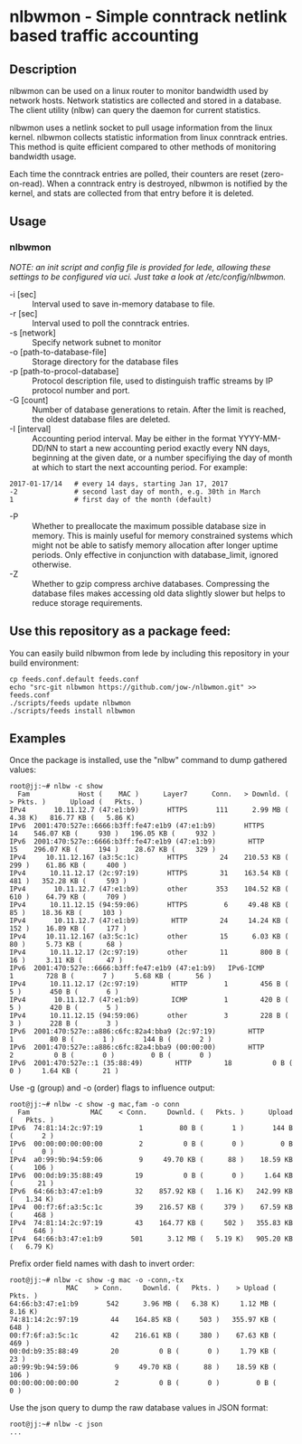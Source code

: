 # nlbwmon - Simple conntrack netlink based traffic accounting

## Description

nlbwmon can be used on a linux router to monitor bandwidth used by network hosts.  Network statistics are collected and stored in a database.  The client utility (nlbw) can query the daemon for current statistics.  

nlbwmon uses a netlink socket to pull usage information from the linux kernel.  nlbwmon collects statistic information from linux conntrack entries.  This method is quite efficient compared to other methods of monitoring bandwidth usage.

Each time the conntrack entries are polled, their counters are reset (zero-on-read).  When a conntrack entry is destroyed, nlbwmon is notified by the kernel, and stats are collected from that entry before it is deleted.

## Usage

### nlbwmon

*NOTE: an init script and config file is provided for lede, allowing these settings to be configured via uci.  Just take a look at /etc/config/nlbwmon.*

<dl>
<dt>-i [sec]</dt>
<dd>Interval used to save in-memory database to file.</dd>

<dt>-r [sec]</dt>
<dd>Interval used to poll the conntrack entries.</dd>

<dt>-s [network]</dt>
<dd>Specify network subnet to monitor</dd>

<dt>-o [path-to-database-file]</dt>
<dd>Storage directory for the database files</dd>

<dt>-p [path-to-procol-database]</dt>
<dd>Protocol description file, used to distinguish traffic streams by IP protocol number and port.</dd>

<dt>-G [count]</dt>
<dd>Number of database generations to retain.  After the limit is reached, the oldest database files are deleted.</dd>

<dt>-I [interval]</dt>
<dd>Accounting period interval.  May be either in the format YYYY-MM-DD/NN
to start a new accounting period exactly every NN days, beginning at
the given date, or a number specifiying the day of month at which to
start the next accounting period.  For example:</dd>
</dl>

```
2017-01-17/14   # every 14 days, starting Jan 17, 2017
-2              # second last day of month, e.g. 30th in March
1               # first day of the month (default)
```

<dl>
<dt>-P</dt>
<dd>Whether to preallocate the maximum possible database size in memory.
This is mainly useful for memory constrained systems which might not
be able to satisfy memory allocation after longer uptime periods.
Only effective in conjunction with database_limit, ignored otherwise.</dd>

<dt>-Z</dt>
<dd>Whether to gzip compress archive databases. Compressing the database
files makes accessing old data slightly slower but helps to reduce
storage requirements.</dd>

<dt></dt>
<dd></dd>


</dl>




## Use this repository as a package feed:

You can easily build nlbwmon from lede by including this repository in your build environment:

    cp feeds.conf.default feeds.conf
    echo "src-git nlbwmon https://github.com/jow-/nlbwmon.git" >> feeds.conf
    ./scripts/feeds update nlbwmon
    ./scripts/feeds install nlbwmon

## Examples

Once the package is installed, use the "nlbw" command to dump gathered values:

    root@jj:~# nlbw -c show
      Fam            Host (    MAC )      Layer7      Conn.   > Downld. ( > Pkts. )      Upload (   Pkts. )
    IPv4       10.11.12.7 (47:e1:b9)       HTTPS       111      2.99 MB (   4.38 K)   816.77 KB (   5.86 K)
    IPv6  2001:470:527e::6666:b3ff:fe47:e1b9 (47:e1:b9)       HTTPS        14    546.07 KB (     930 )   196.05 KB (     932 )
    IPv6  2001:470:527e::6666:b3ff:fe47:e1b9 (47:e1:b9)        HTTP        15    296.07 KB (     194 )    28.67 KB (     329 )
    IPv4     10.11.12.167 (a3:5c:1c)       HTTPS        24    210.53 KB (     299 )    61.86 KB (     400 )
    IPv4      10.11.12.17 (2c:97:19)       HTTPS        31    163.54 KB (     481 )   352.28 KB (     593 )
    IPv4       10.11.12.7 (47:e1:b9)       other       353    104.52 KB (     610 )    64.79 KB (     709 )
    IPv4      10.11.12.15 (94:59:06)       HTTPS         6     49.48 KB (      85 )    18.36 KB (     103 )
    IPv4       10.11.12.7 (47:e1:b9)        HTTP        24     14.24 KB (     152 )    16.89 KB (     177 )
    IPv4     10.11.12.167 (a3:5c:1c)       other        15      6.03 KB (      80 )     5.73 KB (      68 )
    IPv4      10.11.12.17 (2c:97:19)       other        11        800 B (      16 )     3.11 KB (      47 )
    IPv6  2001:470:527e::6666:b3ff:fe47:e1b9 (47:e1:b9)   IPv6-ICMP         1        728 B (       7 )     5.68 KB (      56 )
    IPv4      10.11.12.17 (2c:97:19)        HTTP         1        456 B (       5 )       450 B (       6 )
    IPv4       10.11.12.7 (47:e1:b9)        ICMP         1        420 B (       5 )       420 B (       5 )
    IPv4      10.11.12.15 (94:59:06)       other         3        228 B (       3 )       228 B (       3 )
    IPv6  2001:470:527e::a886:c6fc:82a4:bba9 (2c:97:19)        HTTP         1         80 B (       1 )       144 B (       2 )
    IPv6  2001:470:527e::a886:c6fc:82a4:bba9 (00:00:00)        HTTP         2          0 B (       0 )         0 B (       0 )
    IPv6  2001:470:527e::1 (35:88:49)        HTTP        18          0 B (       0 )     1.64 KB (      21 )

Use -g (group) and -o (order) flags to influence output:

    root@jj:~# nlbw -c show -g mac,fam -o conn
      Fam               MAC    < Conn.     Downld. (   Pkts. )      Upload (   Pkts. )
    IPv6  74:81:14:2c:97:19         1         80 B (       1 )       144 B (       2 )
    IPv6  00:00:00:00:00:00         2          0 B (       0 )         0 B (       0 )
    IPv4  a0:99:9b:94:59:06         9     49.70 KB (      88 )    18.59 KB (     106 )
    IPv6  00:0d:b9:35:88:49        19          0 B (       0 )     1.64 KB (      21 )
    IPv6  64:66:b3:47:e1:b9        32    857.92 KB (   1.16 K)   242.99 KB (   1.34 K)
    IPv4  00:f7:6f:a3:5c:1c        39    216.57 KB (     379 )    67.59 KB (     468 )
    IPv4  74:81:14:2c:97:19        43    164.77 KB (     502 )   355.83 KB (     646 )
    IPv4  64:66:b3:47:e1:b9       501      3.12 MB (   5.19 K)   905.20 KB (   6.79 K)

Prefix order field names with dash to invert order:

    root@jj:~# nlbw -c show -g mac -o -conn,-tx
                  MAC    > Conn.     Downld. (   Pkts. )    > Upload (   Pkts. )
    64:66:b3:47:e1:b9       542      3.96 MB (   6.38 K)     1.12 MB (   8.16 K)
    74:81:14:2c:97:19        44    164.85 KB (     503 )   355.97 KB (     648 )
    00:f7:6f:a3:5c:1c        42    216.61 KB (     380 )    67.63 KB (     469 )
    00:0d:b9:35:88:49        20          0 B (       0 )     1.79 KB (      23 )
    a0:99:9b:94:59:06         9     49.70 KB (      88 )    18.59 KB (     106 )
    00:00:00:00:00:00         2          0 B (       0 )         0 B (       0 )

Use the json query to dump the raw database values in JSON format:

    root@jj:~# nlbw -c json
    ...
